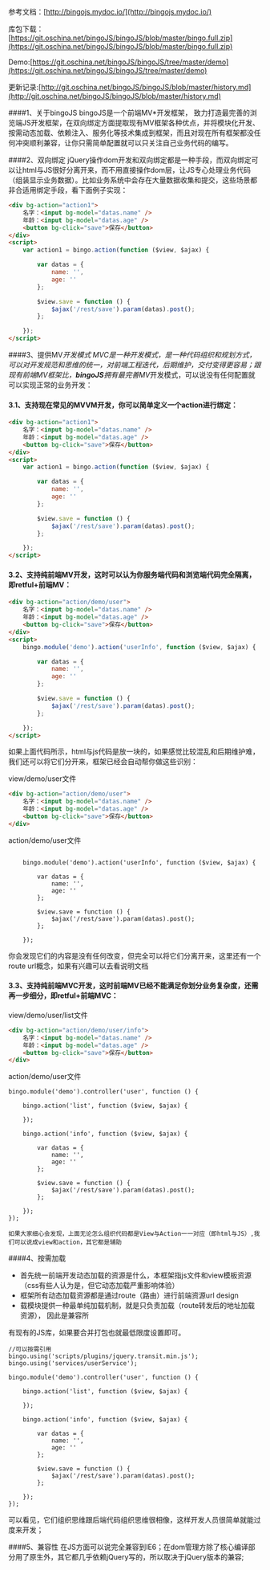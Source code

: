 参考文档：[http://bingojs.mydoc.io/](http://bingojs.mydoc.io/)

库包下载：[https://git.oschina.net/bingoJS/bingoJS/blob/master/bingo.full.zip](https://git.oschina.net/bingoJS/bingoJS/blob/master/bingo.full.zip)

Demo:[https://git.oschina.net/bingoJS/bingoJS/tree/master/demo](https://git.oschina.net/bingoJS/bingoJS/tree/master/demo)

更新记录:[http://git.oschina.net/bingoJS/bingoJS/blob/master/history.md](http://git.oschina.net/bingoJS/bingoJS/blob/master/history.md)


####1、关于bingoJS
bingoJS是一个前端MV*开发框架， 致力打造最完善的浏览端JS开发框架，在双向绑定方面提取现有MV框架各种优点，并将模块化开发、按需动态加载、依赖注入、服务化等技术集成到框架，而且对现在所有框架都没任何冲突顺利兼容，让你只需简单配置就可以只关注自己业务代码的编写。


####2、双向绑定
jQuery操作dom开发和双向绑定都是一种手段，而双向绑定可以让html与JS很好分离开来，而不用直接操作dom层，让JS专心处理业务代码（组装显示业务数据）。比如业务系统中会存在大量数据收集和提交，这些场景都非合适用绑定手段，看下面例子实现：
```html
<div bg-action="action1">
    名字：<input bg-model="datas.name" />
    年龄：<input bg-model="datas.age" />
    <button bg-click="save">保存</button>
</div>
<script>
    var action1 = bingo.action(function ($view, $ajax) {

        var datas = {
            name: '',
            age: ''
        };

        $view.save = function () {
            $ajax('/rest/save').param(datas).post();
        };

    });
</script>
```

####3、提供MV*开发模式
MVC是一种开发模式，是一种代码组织和规划方式，可以对开发规范和思维的统一，对前端工程迭代，后期维护，交付变得更容易；跟现有前端MV框架比，**bingoJS**拥有最完善MV*开发模式，可以说没有任何配置就可以实现正常的业务开发：

#### 3.1、支持现在常见的MVVM开发，你可以简单定义一个action进行绑定：
```html
<div bg-action="action1">
    名字：<input bg-model="datas.name" />
    年龄：<input bg-model="datas.age" />
    <button bg-click="save">保存</button>
</div>
<script>
    var action1 = bingo.action(function ($view, $ajax) {

        var datas = {
            name: '',
            age: ''
        };

        $view.save = function () {
            $ajax('/rest/save').param(datas).post();
        };

    });
</script>
```
#### 3.2、支持纯前端MV开发，这时可以认为你服务端代码和浏览端代码完全隔离，即retful+前端MV：
```html
<div bg-action="action/demo/user">
    名字：<input bg-model="datas.name" />
    年龄：<input bg-model="datas.age" />
    <button bg-click="save">保存</button>
</div>
<script>
    bingo.module('demo').action('userInfo', function ($view, $ajax) {

        var datas = {
            name: '',
            age: ''
        };

        $view.save = function () {
            $ajax('/rest/save').param(datas).post();
        };

    });
</script>
```
如果上面代码所示，html与js代码是放一块的，如果感觉比较混乱和后期维护难，我们还可以将它们分开来，框架已经会自动帮你做这些识别：

view/demo/user文件

```html
<div bg-action="action/demo/user">
    名字：<input bg-model="datas.name" />
    年龄：<input bg-model="datas.age" />
    <button bg-click="save">保存</button>
</div>
```

action/demo/user文件

```script

    bingo.module('demo').action('userInfo', function ($view, $ajax) {

        var datas = {
            name: '',
            age: ''
        };

        $view.save = function () {
            $ajax('/rest/save').param(datas).post();
        };

    });

```
你会发现它们的内容是没有任何改变，但完全可以将它们分离开来，这里还有一个route url概念，如果有兴趣可以去看说明文档

#### 3.3、支持纯前端MVC开发，这时前端MV已经不能满足你划分业务复杂度，还需再一步细分，即retful+前端MVC：

view/demo/user/list文件

```html
<div bg-action="action/demo/user/info">
    名字：<input bg-model="datas.name" />
    年龄：<input bg-model="datas.age" />
    <button bg-click="save">保存</button>
</div>
```

action/demo/user文件

```script
bingo.module('demo').controller('user', function () {

    bingo.action('list', function ($view, $ajax) {

    });

    bingo.action('info', function ($view, $ajax) {

        var datas = {
            name: '',
            age: ''
        };

        $view.save = function () {
            $ajax('/rest/save').param(datas).post();
        };

    });
});

```

`如果大家细心会发现，上面无论怎么组织代码都是View与Action一一对应（即html与JS）,我们可以说成view和action，其它都是辅助`



####4、按需加载
- 首先统一前端开发动态加载的资源是什么，本框架指js文件和view模板资源（css有些人认为是，但它动态加载严重影响体验）
- 框架所有动态加载资源都是通过route（路由）进行前端资源url design
- 载模块提供一种最单纯加载机制，就是只负责加载（route转发后的地址加载资源）， 因此是兼容所

有现有的JS库，如果要合并打包也就最低限度设置即可。

```script
//可以按需引用
bingo.using('scripts/plugins/jquery.transit.min.js');
bingo.using('services/userService');

bingo.module('demo').controller('user', function () {

    bingo.action('list', function ($view, $ajax) {

    });

    bingo.action('info', function ($view, $ajax) {

        var datas = {
            name: '',
            age: ''
        };

        $view.save = function () {
            $ajax('/rest/save').param(datas).post();
        };

    });
});

```

可以看见，它们组织思维跟后端代码组织思维很相像，这样开发人员很简单就能过度来开发；

####5、兼容性
在JS方面可以说完全兼容到IE6；在dom管理方除了核心编译部分用了原生外，其它都几乎依赖jQuery写的，所以取决于jQuery版本的兼容;